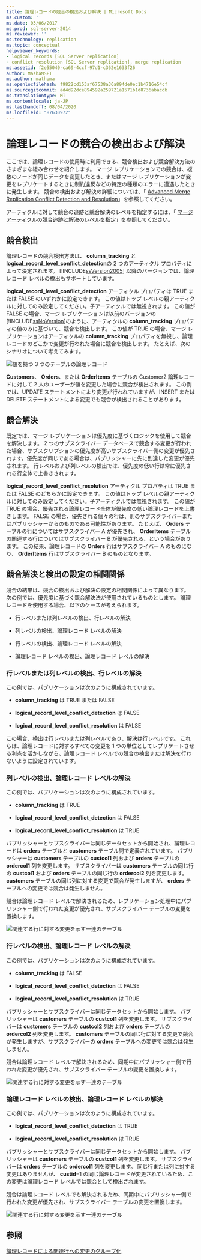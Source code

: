```yaml
---
title: 論理レコードの競合の検出および解決 | Microsoft Docs
ms.custom: ''
ms.date: 03/06/2017
ms.prod: sql-server-2014
ms.reviewer: ''
ms.technology: replication
ms.topic: conceptual
helpviewer_keywords:
- logical records [SQL Server replication]
- conflict resolution [SQL Server replication], merge replication
ms.assetid: f2e55040-ca69-4ccf-97d1-c362e1633f26
author: MashaMSFT
ms.author: mathoma
ms.openlocfilehash: f9822cd153af67538a36a894de0ec1b4716e54cf
ms.sourcegitcommit: ad4d92dce894592a259721a1571b1d8736abacdb
ms.translationtype: MT
ms.contentlocale: ja-JP
ms.lasthandoff: 08/04/2020
ms.locfileid: "87630972"
---
```

# <a name="detecting-and-resolving-conflicts-in-logical-records"></a>論理レコードの競合の検出および解決
  ここでは、論理レコードの使用時に利用できる、競合検出および競合解決方法のさまざまな組み合わせを紹介します。 マージ レプリケーションでの競合は、複数のノードが同じデータを変更したとき、またはマージ レプリケーションが変更をレプリケートするときに制約違反などの特定の種類のエラーに遭遇したときに発生します。 競合の検出および解決の詳細については、「 [Advanced Merge Replication Conflict Detection and Resolution](advanced-merge-replication-conflict-detection-and-resolution.md)」を参照してください。

 アーティクルに対して競合の追跡と競合解決のレベルを指定するには、「 [マージ アーティクルの競合追跡と解決のレベルを指定](../publish/specify-merge-replication-properties.md#interactive-conflict-resolution)」を参照してください。

## <a name="conflict-detection"></a>競合検出
 論理レコードの競合検出方法は、 **column_tracking** と **logical_record_level_conflict_detection**の 2 つのアーティクル プロパティによって決定されます。 [!INCLUDE[ssVersion2005](../../../includes/ssversion2005-md.md)] 以降のバージョンでは、論理レコード レベルの検出もサポートしています。

 **logical_record_level_conflict_detection** アーティクル プロパティは TRUE または FALSE のいずれかに設定できます。 この値はトップ レベルの親アーティクルに対してのみ設定してください。子アーティクルでは無視されます。 この値が FALSE の場合、マージ レプリケーションは以前のバージョンの [!INCLUDE[ssNoVersion](../../../includes/ssnoversion-md.md)]のように、アーティクルの **column_tracking** プロパティの値のみに基づいて、競合を検出します。 この値が TRUE の場合、マージ レプリケーションはアーティクルの **column_tracking** プロパティを無視し、論理レコードのどこかで変更が行われた場合に競合を検出します。 たとえば、次のシナリオについて考えてみます。

 ![値を持つ 3 つのテーブルの論理レコード](../media/logical-records-05.gif "値を持つ 3 つのテーブルの論理レコード")

 **Customers**、 **Orders**、または **OrderItems** テーブルの Customer2 論理レコードに対して 2 人のユーザーが値を変更した場合に競合が検出されます。 この例では、UPDATE ステートメントにより変更が行われていますが、INSERT または DELETE ステートメントによる変更でも競合が検出されることがあります。

## <a name="conflict-resolution"></a>競合解決
 既定では、マージ レプリケーションは優先度に基づくロジックを使用して競合を解決します。 2 つのサブスクライバー データベースで競合する変更が行われた場合、サブスクリプションの優先度が高いサブスクライバー側の変更が優先されます。優先度が同じである場合は、パブリッシャーに先に到達した変更が優先されます。 行レベルおよび列レベルの検出では、優先度の低い行は常に優先される行全体で上書きされます。

 **logical_record_level_conflict_resolution** アーティクル プロパティは TRUE または FALSE のどちらかに設定できます。 この値はトップ レベルの親アーティクルに対してのみ設定してください。子アーティクルでは無視されます。 この値が TRUE の場合、優先される論理レコード全体が優先度の低い論理レコードを上書きします。 FALSE の場合、優先される個々の行は、別のサブスクライバーまたはパブリッシャーからのものである可能性があります。 たとえば、 **Orders** テーブルの行についてはサブスクライバー A が優先され、 **OrderItems** テーブルの関連する行についてはサブスクライバー B が優先される、という場合があります。 この結果、論理レコードの **Orders** 行はサブスクライバー A のものになり、 **OrderItems** 行はサブスクライバー B のものとなります。

## <a name="interaction-of-conflict-resolution-and-detection-settings"></a>競合解決と検出の設定の相関関係
 競合の結果は、競合の検出および解決の設定の相関関係によって異なります。 次の例では、優先度に基づく競合解決法が使用されているものとします。 論理レコードを使用する場合、以下のケースが考えられます。

-   行レベルまたは列レベルの検出、行レベルの解決

-   列レベルの検出、論理レコード レベルの解決

-   行レベルの検出、論理レコード レベルの解決

-   論理レコード レベルの検出、論理レコード レベルの解決

### <a name="row-or-column-level-detection-row-level-resolution"></a>行レベルまたは列レベルの検出、行レベルの解決
 この例では、パブリケーションは次のように構成されています。

-   **column_tracking** は TRUE または FALSE

-   **logical_record_level_conflict_detection** は FALSE

-   **logical_record_level_conflict_resolution** は FALSE

 この場合、検出は行レベルまたは列レベルであり、解決は行レベルです。 これらは、論理レコードに対するすべての変更を 1 つの単位としてレプリケートさせる利点を活かしながら、論理レコード レベルでの競合の検出または解決を行わないように設定されています。

### <a name="column-level-detection-logical-record-resolution"></a>列レベルの検出、論理レコード レベルの解決
 この例では、パブリケーションは次のように構成されています。

-   **column_tracking** は TRUE

-   **logical_record_level_conflict_detection** は FALSE

-   **logical_record_level_conflict_resolution** は TRUE

 パブリッシャーとサブスクライバーは同じデータセットから開始され、論理レコードは **orders** テーブルと **customers** テーブル間で定義されています。 パブリッシャーは **customers** テーブルの **custcol1** 列および **orders** テーブルの **ordercol1** 列を変更します。 サブスクライバーは **customers** テーブルの同じ行の **custcol1** および **orders** テーブルの同じ行の **ordercol2** 列を変更します。 **customers** テーブルの同じ列に対する変更で競合が発生しますが、 **orders** テーブルへの変更では競合は発生しません。

 競合は論理レコード レベルで解決されるため、レプリケーション処理中にパブリッシャー側で行われた変更が優先され、サブスクライバー テーブルの変更を置換します。

 ![関連する行に対する変更を示す一連のテーブル](../media/logical-records-06.gif "関連する行に対する変更を示す一連のテーブル")

### <a name="row-level-detection-logical-record-resolution"></a>行レベルの検出、論理レコード レベルの解決
 この例では、パブリケーションは次のように構成されています。

-   **column_tracking** は FALSE

-   **logical_record_level_conflict_detection** は FALSE

-   **logical_record_level_conflict_resolution** は TRUE

 パブリッシャーとサブスクライバーは同じデータセットから開始します。 パブリッシャーは **customers** テーブルの **custcol1** 列を変更します。 サブスクライバーは **customers** テーブルの **custcol2** 列および **orders** テーブルの **ordercol2** 列を変更します。 **customers** テーブルの同じ行に対する変更で競合が発生しますが、サブスクライバーの **orders** テーブルへの変更では競合は発生しません。

 競合は論理レコード レベルで解決されるため、同期中にパブリッシャー側で行われた変更が優先され、サブスクライバー テーブルの変更を置換します。

 ![関連する行に対する変更を示す一連のテーブル](../media/logical-records-07.gif "関連する行に対する変更を示す一連のテーブル")

### <a name="logical-record-detection-logical-record-resolution"></a>論理レコード レベルの検出、論理レコード レベルの解決
 この例では、パブリケーションは次のように構成されています。

-   **logical_record_level_conflict_detection** は TRUE

-   **logical_record_level_conflict_resolution** は TRUE

 パブリッシャーとサブスクライバーは同じデータセットから開始します。 パブリッシャーは **customers** テーブルの **custcol1** 列を変更します。 サブスクライバーは **orders** テーブルの **ordercol1** 列を変更します。 同じ行または列に対する変更はありませんが、 **custid**=1 の同じ論理レコードが変更されているため、この変更は論理レコード レベルでは競合として検出されます。

 競合は論理レコード レベルでも解決されるため、同期中にパブリッシャー側で行われた変更が優先され、サブスクライバー テーブルの変更を置換します。

 ![関連する行に対する変更を示す一連のテーブル](../media/logical-records-08.gif "関連する行に対する変更を示す一連のテーブル")

## <a name="see-also"></a>参照
 [論理レコードによる関連行への変更のグループ化](group-changes-to-related-rows-with-logical-records.md)


